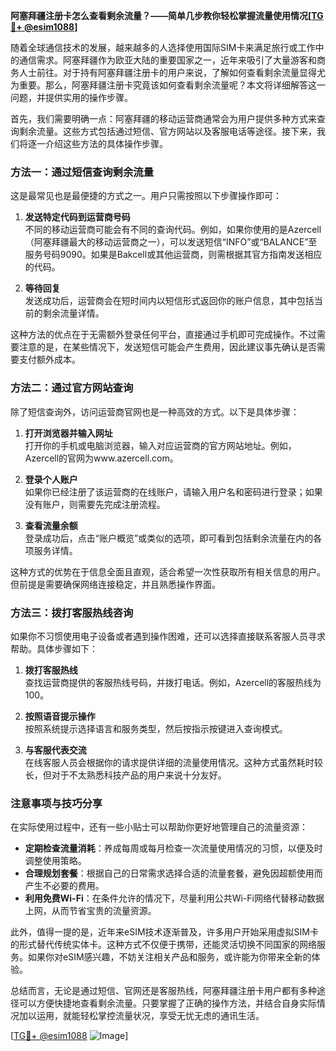 **阿塞拜疆注册卡怎么查看剩余流量？——简单几步教你轻松掌握流量使用情况[[TG💪+ @esim1088](https://t.me/s/esim1088)]**

随着全球通信技术的发展，越来越多的人选择使用国际SIM卡来满足旅行或工作中的通信需求。阿塞拜疆作为欧亚大陆的重要国家之一，近年来吸引了大量游客和商务人士前往。对于持有阿塞拜疆注册卡的用户来说，了解如何查看剩余流量显得尤为重要。那么，阿塞拜疆注册卡究竟该如何查看剩余流量呢？本文将详细解答这一问题，并提供实用的操作步骤。

首先，我们需要明确一点：阿塞拜疆的移动运营商通常会为用户提供多种方式来查询剩余流量。这些方式包括通过短信、官方网站以及客服电话等途径。接下来，我们将逐一介绍这些方法的具体操作步骤。

### 方法一：通过短信查询剩余流量

这是最常见也是最便捷的方式之一。用户只需按照以下步骤操作即可：

1. **发送特定代码到运营商号码**  
   不同的移动运营商可能会有不同的查询代码。例如，如果你使用的是Azercell（阿塞拜疆最大的移动运营商之一），可以发送短信“INFO”或“BALANCE”至服务号码9090。如果是Bakcell或其他运营商，则需根据其官方指南发送相应的代码。

2. **等待回复**  
   发送成功后，运营商会在短时间内以短信形式返回你的账户信息，其中包括当前的剩余流量详情。

这种方法的优点在于无需额外登录任何平台，直接通过手机即可完成操作。不过需要注意的是，在某些情况下，发送短信可能会产生费用，因此建议事先确认是否需要支付额外成本。

### 方法二：通过官方网站查询

除了短信查询外，访问运营商官网也是一种高效的方式。以下是具体步骤：

1. **打开浏览器并输入网址**  
   打开你的手机或电脑浏览器，输入对应运营商的官方网站地址。例如，Azercell的官网为www.azercell.com。

2. **登录个人账户**  
   如果你已经注册了该运营商的在线账户，请输入用户名和密码进行登录；如果没有账户，则需要先完成注册流程。

3. **查看流量余额**  
   登录成功后，点击“账户概览”或类似的选项，即可看到包括剩余流量在内的各项服务详情。

这种方式的优势在于信息全面且直观，适合希望一次性获取所有相关信息的用户。但前提是需要确保网络连接稳定，并且熟悉操作界面。

### 方法三：拨打客服热线咨询

如果你不习惯使用电子设备或者遇到操作困难，还可以选择直接联系客服人员寻求帮助。具体步骤如下：

1. **拨打客服热线**  
   查找运营商提供的客服热线号码，并拨打电话。例如，Azercell的客服热线为100。

2. **按照语音提示操作**  
   按照系统提示选择语言和服务类型，然后按指示按键进入查询模式。

3. **与客服代表交流**  
   在线客服人员会根据你的请求提供详细的流量使用情况。这种方式虽然耗时较长，但对于不太熟悉科技产品的用户来说十分友好。

### 注意事项与技巧分享

在实际使用过程中，还有一些小贴士可以帮助你更好地管理自己的流量资源：

- **定期检查流量消耗**：养成每周或每月检查一次流量使用情况的习惯，以便及时调整使用策略。
- **合理规划套餐**：根据自己的日常需求选择合适的流量套餐，避免因超额使用而产生不必要的费用。
- **利用免费Wi-Fi**：在条件允许的情况下，尽量利用公共Wi-Fi网络代替移动数据上网，从而节省宝贵的流量资源。

此外，值得一提的是，近年来eSIM技术逐渐普及，许多用户开始采用虚拟SIM卡的形式替代传统实体卡。这种方式不仅便于携带，还能灵活切换不同国家的网络服务。如果你对eSIM感兴趣，不妨关注相关产品和服务，或许能为你带来全新的体验。

总结而言，无论是通过短信、官网还是客服热线，阿塞拜疆注册卡用户都有多种途径可以方便快捷地查看剩余流量。只要掌握了正确的操作方法，并结合自身实际情况加以运用，就能轻松掌控流量状况，享受无忧无虑的通讯生活。

[[TG💪+ @esim1088](https://t.me/s/esim1088) ![Image](https://i.postimg.cc/4NQfJmqS/Snipaste-2025-05-13-00-14-12.png)]